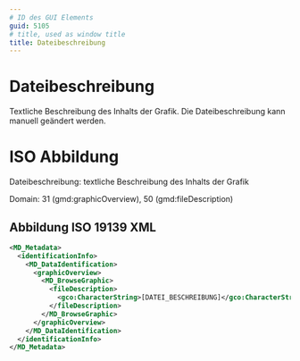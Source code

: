 ```yaml
---
# ID des GUI Elements
guid: 5105
# title, used as window title
title: Dateibeschreibung
---
```


# Dateibeschreibung

Textliche Beschreibung des Inhalts der Grafik.
Die Dateibeschreibung kann manuell geändert werden.

# ISO Abbildung

Dateibeschreibung: textliche Beschreibung des Inhalts der Grafik

Domain: 31 (gmd:graphicOverview), 50 (gmd:fileDescription)


## Abbildung ISO 19139 XML

```XML
<MD_Metadata>
  <identificationInfo>
    <MD_DataIdentification>
      <graphicOverview>
        <MD_BrowseGraphic>
          <fileDescription>
            <gco:CharacterString>[DATEI_BESCHREIBUNG]</gco:CharacterString>
          </fileDescription>
        </MD_BrowseGraphic>
      </graphicOverview>
    </MD_DataIdentification>
  </identificationInfo>
</MD_Metadata>
```

